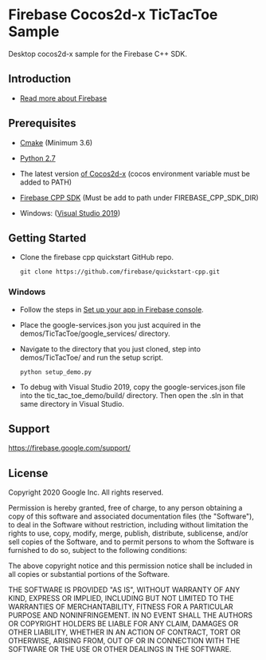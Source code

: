 Firebase Cocos2d-x TicTacToe Sample
==========================

Desktop cocos2d-x sample for the Firebase C++ SDK.

Introduction
------------

- [Read more about Firebase](https://firebase.google.com/docs)

Prerequisites
-------------
- [Cmake](https://cmake.org/download/) (Minimum 3.6)

- [Python 2.7](https://www.python.org/download/releases/2.7/) 

- The latest version [of Cocos2d-x](https://cocos2d-x.org/download) (cocos environment variable must be added to PATH) 

-  [Firebase CPP SDK](https://cocos2d-x.org/download) (Must be add to path under FIREBASE_CPP_SDK_DIR) 

-  Windows: ([Visual Studio 2019](https://visualstudio.microsoft.com/downloads/))

Getting Started
---------------

- Clone the firebase cpp quickstart GitHub repo.
  ```
  git clone https://github.com/firebase/quickstart-cpp.git
  ```

### Windows
- Follow the steps in
  [Set up your app in Firebase console](https://firebase.google.com/docs/cpp/setup?platform=android#desktop-workflow).

- Place the google-services.json you just acquired in the demos/TicTacToe/google_services/ directory.

- Navigate to the directory that you just cloned, step into demos/TicTacToe/ and run the setup script.
  ```
  python setup_demo.py 
  ```

- To debug with Visual Studio 2019, copy the google-services.json file into the tic_tac_toe_demo/build/ directory. Then open the .sln in that same directory in Visual Studio.

Support
-------

https://firebase.google.com/support/

License
-------

Copyright 2020 Google Inc. All rights reserved.

Permission is hereby granted, free of charge, to any person obtaining a copy of
this software and associated documentation files (the "Software"), to deal in
the Software without restriction, including without limitation the rights to
use, copy, modify, merge, publish, distribute, sublicense, and/or sell copies of
the Software, and to permit persons to whom the Software is furnished to do so,
subject to the following conditions:

The above copyright notice and this permission notice shall be included in all
copies or substantial portions of the Software.

THE SOFTWARE IS PROVIDED "AS IS", WITHOUT WARRANTY OF ANY KIND, EXPRESS OR
IMPLIED, INCLUDING BUT NOT LIMITED TO THE WARRANTIES OF MERCHANTABILITY, FITNESS
FOR A PARTICULAR PURPOSE AND NONINFRINGEMENT. IN NO EVENT SHALL THE AUTHORS
OR COPYRIGHT HOLDERS BE LIABLE FOR ANY CLAIM, DAMAGES OR OTHER LIABILITY,
WHETHER IN AN ACTION OF CONTRACT, TORT OR OTHERWISE, ARISING FROM, OUT OF OR IN
CONNECTION WITH THE SOFTWARE OR THE USE OR OTHER DEALINGS IN THE SOFTWARE.